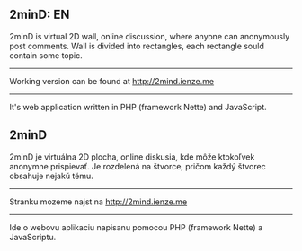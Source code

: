 ## 2minD: EN

2minD is virtual 2D wall, online discussion, where anyone can anonymously post comments.
Wall is divided into rectangles, each rectangle sould contain some topic.

---

Working version can be found at http://2mind.ienze.me

---

It's web application written in PHP (framework Nette) and JavaScript.



## 2minD

2minD je virtuálna 2D plocha, online diskusia, kde môže ktokoľvek anonymne prispievať.
Je rozdelená na štvorce, pričom každý štvorec obsahuje nejakú tému.

---

Stranku mozeme najst na http://2mind.ienze.me

---

Ide o webovu aplikaciu napisanu pomocou PHP (framework Nette) a JavaScriptu.